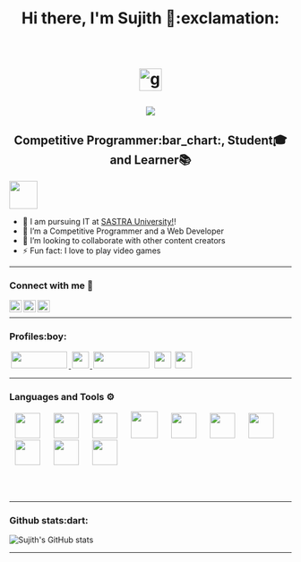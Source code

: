 <h1 align="center"> Hi there, I'm Sujith 👋:exclamation: <br></br>

<h1 align="center"> <img height="40" width="40" alt="github" src="https://cdn.jsdelivr.net/npm/simple-icons@v3/icons/github.svg" />

![](https://komarev.com/ghpvc/?username=5ujith&style=flat-square)

<h2 align="center"> Competitive Programmer:bar_chart:, Student🎓 and Learner📚</h2>

<img height="50" src="https://cybergeeks.in/content/images/2015/12/about.png"/>



- 🔭 I am pursuing IT at [SASTRA University!][website]!
- 🌱 I’m a Competitive Programmer and a Web Developer 
- 👯 I’m looking to collaborate with other content creators
- ⚡ Fun fact: I love to play video games

---

### Connect with me 🔗

[<img align="left" alt="5ujith | LinkedIn" width="22px" src="https://cdn.jsdelivr.net/npm/simple-icons@v3/icons/linkedin.svg" />][linkedin]
[<img align="left" alt="5ujith| Instagram" width="22px" src="https://cdn.jsdelivr.net/npm/simple-icons@v3/icons/instagram.svg" />][instagram]
[<img align="left" alt="5ujith | LinkedIn" width="22px" src="https://cdn.jsdelivr.net/npm/simple-icons@3.13.0/icons/gmail.svg" />][gmail]

<br />

---

<h3>Profiles:boy:</h3>
<a href="https://www.codechef.com/users/sujith_s/" target="_blank"> <img height="30" width="100" hspace="3" src="https://user-images.githubusercontent.com/74062509/116768653-ecfedd80-aa55-11eb-85bc-6dc4469fb3f5.jpg"/> </a>
<a href="https://codeforces.com/profile/Sujith_/" target="_blank"> <img height="30" hspace="2" src="https://letmethink.mx/public/pictures/cf-172/codeforces_logo.png"/> </a>
<a href="https://leetcode.com/_Sujith_/" target="_blank"> <img height="30" width = "100" hspace="2" src="https://miro.medium.com/max/724/1*izVQIUjPIk1XoqWj3VaiKg.png"/></a>
<a href="https://www.hackerrank.com/_Sujith_/" target="_blank"> <img height="30" hspace="3" src="http://aommaster.com/blog/wp-content/uploads/2014/07/HackerRankLogo.png"></a>
<a href="https://atcoder.jp/users/Sujith/" target="_blank"> <img height="30" src="https://user-images.githubusercontent.com/10775915/68087230-18236380-fe97-11e9-88a2-c3fdd265be30.png"></a>
 
 --- 

### Languages and Tools ⚙

<p>
<img width="45" height="45" hspace="10" src="https://cdn.worldvectorlogo.com/logos/python-5.svg"/>
<img width="45" height="45" hspace="10" src="https://cdn.worldvectorlogo.com/logos/c.svg"/>
<img width="45" height="45" hspace="10" src="https://upload.wikimedia.org/wikipedia/commons/thumb/7/7e/Dart-logo.png/768px-Dart-logo.png"/>
<img width="48" height="48" hspace="10" src="https://cdn.worldvectorlogo.com/logos/html5-1.svg"/>
<img width="45" height="45" hspace="10" src="https://www.vectorlogo.zone/logos/github/github-icon.svg"/>
<img width="45" height="45" hspace="10" src="https://cdn.worldvectorlogo.com/logos/sublime-text.svg"/>
<img width="45" height="45" hspace="10" src="https://raw.githubusercontent.com/duythien0912/flutter_zalo_login/master/flutter.jpeg"/>
<img width="45" height="45" hspace="10" src="https://upload.wikimedia.org/wikipedia/commons/thumb/2/2d/Visual_Studio_Code_1.18_icon.svg/1200px-Visual_Studio_Code_1.18_icon.svg.png"/>
<img width="45" height="45" hspace="10" src="https://2.bp.blogspot.com/-tzm1twY_ENM/XlCRuI0ZkRI/AAAAAAAAOso/BmNOUANXWxwc5vwslNw3WpjrDlgs9PuwQCLcBGAsYHQ/s1600/pasted%2Bimage%2B0.png"/>
<img width="45" height="45" hspace="10" src="https://upload.wikimedia.org/wikipedia/commons/thumb/5/5f/Windows_logo_-_2012.svg/1200px-Windows_logo_-_2012.svg.png"/>
</p>

<br />
<br />

---

<h3>Github stats:dart:</h3>

![Sujith's GitHub stats](https://github-readme-stats.vercel.app/api?username=5ujith&show_icons=true&theme=radical)

---


</details>

[instagram]: https://www.instagram.com/i_5ujith
[linkedin]: https://www.linkedin.com/in/sujith-s-1a01a61ba
[website]: https://sastra.edu/
[gmail]: mailto:0isujith0@gmail.com
